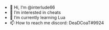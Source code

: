 - 👋 Hi, I’m @interlude66
- 👀 I’m interested in cheats
- 🌱 I’m currently learning Lua
- 📫 How to reach me discord: DeaDCoaT#9924
